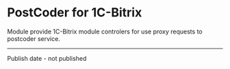 # PostCoder for 1C-Bitrix

Module provide 1C-Bitrix module controlers for use proxy requests to postcoder service.

---
Publish date - not published
